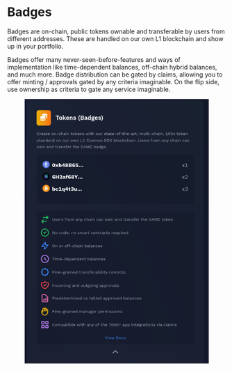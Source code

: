 # Badges

Badges are on-chain, public tokens ownable and transferable by users from different addresses. These are handled on our own L1 blockchain and show up in your portfolio.&#x20;

Badges offer many never-seen-before-features and ways of implementation like time-dependent balances, off-chain hybrid balances, and much more. Badge distribution can be gated by claims, allowing you to offer minting / approvals gated by any criteria imaginable. On the flip side, use ownership as criteria to gate any service imaginable.

<figure><img src="../../.gitbook/assets/image (3).png" alt=""><figcaption></figcaption></figure>
